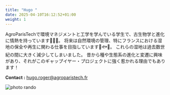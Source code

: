 ```yaml
---
title: "Hugo "
date: 2025-04-10T16:12:52+01:00
weight: 1
---
```


AgroParisTechで環境マネジメントと工学を学んでいる学生で、古生物学と進化に情熱を持っています🦖🦴🧬。
将来は自然環境の管理、特にフランスにおける湿地の保全や再生に関わる仕事を目指しています🐸🐟🌿。
これらの湿地は過去数世紀の間に大きく減少してしまいました。
昔から種や生態系の進化と変遷に興味があり、それがこのギャップイヤー・プロジェクトに強く惹かれる理由でもあります！


**Contact :**
hugo.roger@agroparistech.fr

![photo rando](/images/hugo.jpg)